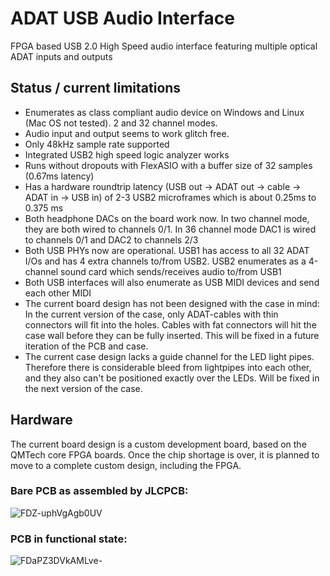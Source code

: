 # ADAT USB Audio Interface

FPGA based USB 2.0 High Speed audio interface featuring multiple optical ADAT inputs and outputs

## Status / current limitations
* Enumerates as class compliant audio device on Windows and Linux (Mac OS not tested). 2 and 32 channel modes.
* Audio input and output seems to work glitch free.
* Only 48kHz sample rate supported
* Integrated USB2 high speed logic analyzer works
* Runs without dropouts with FlexASIO with a buffer size of 32 samples (0.67ms latency)
* Has a hardware roundtrip latency (USB out -> ADAT out -> cable -> ADAT in -> USB in)
  of 2-3 USB2 microframes which is about 0.25ms to 0.375 ms
* Both headphone DACs on the board work now. In two channel mode, they are both wired to channels 0/1.
  In 36 channel mode DAC1 is wired to channels 0/1 and DAC2 to channels 2/3
* Both USB PHYs now are operational. USB1 has access to all 32 ADAT I/Os and has 4 extra channels to/from USB2.
  USB2 enumerates as a 4-channel sound card which sends/receives audio to/from USB1
* Both USB interfaces will also enumerate as USB MIDI devices and send each other MIDI
* The current board design has not been designed with the case in mind: In the current version of the case,
  only ADAT-cables with thin connectors will fit into the holes. Cables with fat connectors will hit the case
  wall before they can be fully inserted. This will be fixed in a future iteration of the PCB and case.
* The current case design lacks a guide channel for the LED light pipes. Therefore there is considerable bleed
  from lightpipes into each other, and they also can't be positioned exactly over the LEDs.
  Will be fixed in the next version of the case.

## Hardware
The current board design is a custom development board,
based on the QMTech core FPGA boards.
Once the chip shortage is over, it is planned to move to
a complete custom design, including the FPGA.

### Bare PCB as assembled by JLCPCB:
![FDZ-uphVgAgb0UV](https://user-images.githubusercontent.com/148607/141603571-2741a7d5-d088-4447-9aad-edc82d864e0f.jpeg)

### PCB in functional state:
![FDaPZ3DVkAMLve-](https://user-images.githubusercontent.com/148607/141603557-2b68c49f-0734-433a-92e7-d26bea887b8b.jpeg)


